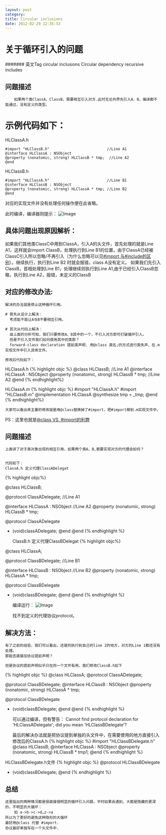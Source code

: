 ```yaml
---
layout: post
category:
title: Circular inclusions
date: 2012-02-29 12:35:53
---
```


# 关于循环引入的问题

####### 英文Tag
	circular inclusions
	Circular dependency
  recursive includes

## 问题描述

		如果两个类ClassA，ClassB，需要相互引入对方.此时无论外界先引入A、B，编译都不能通过，没有定义的类型。

# 示例代码如下：

HLClassA.h

```
#import "HLClassB.h"                          //Line A1
@interface HLClassA : NSObject
@property (nonatomic, strong) HLClassB * tmp;  //Line A2
@end
```


HLClassB.h

```
#import "HLClassA.h"                          //Line B1
@interface HLClassB : NSObject
@property (nonatomic, strong) HLClassA * tmp; //Line B2
@end
```


对应的实现文件并没有处理任何操作便在此省略。

此时编译，编译器则提示：
![Image](/images/Debug/Debug_Circular_inclusions.png "编译器提示")


## 具体问题出现原因解析：
   如果我们其他类ClassC中用到ClassA，引入A的头文件，首先处理的就是Line
A1，这样就会import ClassB，处理执行到Line
B1的位置，由于ClassA已经被ClassC引入所以忽略/不再引入（为什么忽略可以见[#import
与#include的区别](http://stackoverflow.com/questions/439662/what-is-the-difference-between-import-and-include-in-objective-c)）。继续执行，执行到Line B2 时就会报错，class
A没有定义。
    如果我们先引入ClassB，首相处理到Line B1，处理继续则执行到Line
A1,由于已经引入ClassB忽略，执行到Line A2，报错，未定义的ClassB

## 对应的修改办法:
    解决的办法就是停止这种循环引用。

    # 首先从设计上解决：
      考虑能不能让A与B不要相互引用。

    # 其次从代码上解决：
      由上面的分析可知，我们只要修改A、B其中的一个，不引入对方即可打破循环引入。
      但是不引入文件我们如何使用其中的类那？
      forward-class declaration 提前类声明. 用@class 类名;的方式进行类失声，在.m实现文件中引入具体文件。

    修改后代码如下：
HLClassA.h
{% highlight objc %}
@class HLClassB;                                //Line A1
@interface HLClassA : NSObject
@property (nonatomic, strong) HLClassB * tmp;  //Line A2
@end
{% endhighlight%}

HLClassA.m
{% highlight objc %}
#import "HLClassA.h"
#import "HLClassB.m"
@implementation HLClassA
@synthesize tmp = _tmp;
@end
{% endhighlight%}

    大家可以看出来主要的修改就是用@class替换掉了#import，把#import移到.m实现文件中。
PS：这里也就是[@class VS. #import的利弊](http://stackoverflow.com/questions/322597/class-vs-import)

## 问题描述

	上面讲了对于类对象出现的相互引用，如果两个类A，B,都要实现对方的代理会如何？


	代码如下：
	ClassA.h 定义代理ClassADelegat
{% highlight objc%}

@class HLClassB;

@protocol ClassADelegate;						//Line A1

@interface HLClassA : NSObject<ClassBDelegate> //Line A2
@property (nonatomic, strong) HLClassB * tmp;

@protocol ClassADelegate
- (void)classADelegate;
@end
@end
	{% endhighlight %}

	ClassB.h 定义代理ClassBDelegat
{% highlight objc%}

@class HLClassA;

@protocol ClassBDelegate;							//Line B1

@interface HLClassB : NSObject<ClassADelegate>	//Line B2
@property (nonatomic, strong) HLClassA * tmp;

@protocol ClassBDelegate
- (void)classBDelegate;
@end
@end
{% endhighlight %}

	编译运行：
	![Image](/images/Debug/Debug_Circular_inclusions_delegate.png "代理循环")

	找不到定义的代理协议protocol。

## 解决方法：
	有了之前的经验，我们可以看出，还是的执行到自己的line 2的地方，对方的Line 1都还没有处理。
	那能否直接加协议提前声明？

	但是协议的提前声明似乎只在同一个文件有用，我们修改ClassB.h如下

{% highlight objc %}
@class HLClassA;
@protocol ClassADelegate;

@protocol ClassBDelegate;
@interface HLClassB : NSObject<ClassADelegate>
@property (nonatomic, strong) HLClassA * tmp;

@protocol ClassBDelegate
- (void)classBDelegate;
@end
@end
{% endhighlight %}

	可以通过编译，但有警告：
	Cannot find protocol declaration for 'HLClassADelegate'; did you mean 'HLClassBDelegate'?

	最后的解决办法就是把协议提到单独的头文件中，在需要使用的地方直接引入
修改后的ClassA.h
{% highlight objc %}
#import "HLClassBDelegate.h"
@class HLClassB;
@interface HLClassA : NSObject <HLClassBDelegate>
@property (nonatomic, strong) HLClassB * tmp1;
@end
{% endhighlight %}

HLClassBDelegate.h文件
{% highlight objc %}
@protocol HLClassBDelegate <NSObject>
- (void)classBDelegate;
@end
{% endhighlight %}




## 总结
	这里指出的两种情况都是很直接很明显的循环引入问题，平时如果会遇到，大都是隐藏的更深的，不明显的大循环：
		如 a->b->c->d…z->a
	所以为了更好的避免这种隐形的大循环
	最好用@class 代替 #import.
	协议最好单独写在一个头文件中.

